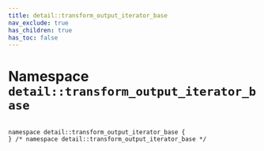 ```yaml
---
title: detail::transform_output_iterator_base
nav_exclude: true
has_children: true
has_toc: false
---
```


# Namespace `detail::transform_output_iterator_base`

<code class="doxybook">
<span>namespace detail::transform&#95;output&#95;iterator&#95;base {</span>
<span>} /* namespace detail::transform&#95;output&#95;iterator&#95;base */</span>
</code>

